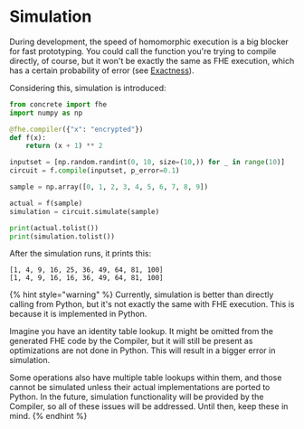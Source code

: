 # Simulation

During development, the speed of homomorphic execution is a big blocker for fast prototyping. You could call the function you're trying to compile directly, of course, but it won't be exactly the same as FHE execution, which has a certain probability of error (see [Exactness](../getting-started/exactness.md)).

Considering this, simulation is introduced:

```python
from concrete import fhe
import numpy as np

@fhe.compiler({"x": "encrypted"})
def f(x):
    return (x + 1) ** 2

inputset = [np.random.randint(0, 10, size=(10,)) for _ in range(10)]
circuit = f.compile(inputset, p_error=0.1)

sample = np.array([0, 1, 2, 3, 4, 5, 6, 7, 8, 9])

actual = f(sample)
simulation = circuit.simulate(sample)

print(actual.tolist())
print(simulation.tolist())
```

After the simulation runs, it prints this:

```
[1, 4, 9, 16, 25, 36, 49, 64, 81, 100]
[1, 4, 9, 16, 16, 36, 49, 64, 81, 100]
```

{% hint style="warning" %}
Currently, simulation is better than directly calling from Python, but it's not exactly the same with FHE execution. This is because it is implemented in Python.&#x20;

Imagine you have an identity table lookup. It might be omitted from the generated FHE code by the Compiler, but it will still be present as optimizations are not done in Python. This will result in a bigger error in simulation.&#x20;

Some operations also have multiple table lookups within them, and those cannot be simulated unless their actual implementations are ported to Python. In the future, simulation functionality will be provided by the Compiler, so all of these issues will be addressed. Until then, keep these in mind.
{% endhint %}
